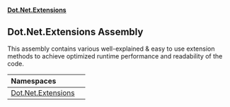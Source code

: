 #### [Dot.Net.Extensions](index.md 'index')

## Dot.Net.Extensions Assembly

This assembly contains various well-explained & easy to use extension methods
to achieve optimized runtime performance and readability of the code.

| Namespaces | |
| :--- | :--- |
| [Dot.Net.Extensions](Dot.Net.Extensions.md 'Dot.Net.Extensions') | |
